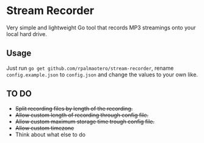 Stream Recorder
===============
Very simple and lightweight Go tool that records MP3 streamings onto your local hard drive.

## Usage
Just run `go get github.com/rpalmaotero/stream-recorder`, rename `config.example.json` to `config.json` and change the values to your own like.

## TO DO
* ~~Split recording files by length of the recording.~~
* ~~Allow custom length of recording through config file.~~
* ~~Allow custom maximum storage time trough config file.~~
* ~~Allow custom timezone~~
* Think about what else to do